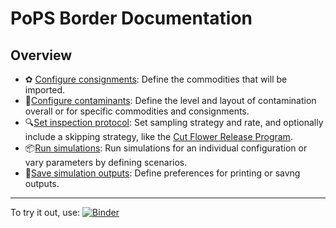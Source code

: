 # PoPS Border Documentation

## Overview

- ✿ [Configure consignments](consignments.md): Define the commodities that will be imported.
- 🐛[Configure contaminants](contamination.md): Define the level and layout of contamination overall or for specific commodities and consignments.
- 🔍[Set inspection protocol](inspections.md): Set sampling strategy and rate, and optionally include a skipping strategy, like the [Cut Flower Release Program](cfrp.md).
- 📦[Run simulations](run.md): Run simulations for an individual configuration or vary parameters by defining scenarios.
- 📁[Save simulation outputs](outputs.md): Define preferences for printing or savng outputs.

---

To try it out, use: [![Binder](https://mybinder.org/badge_logo.svg)](https://mybinder.org/v2/gh/ncsu-landscape-dynamics/popsborder/main?urlpath=lab/tree/examples/notebooks/basic_with_command_line.ipynb)
